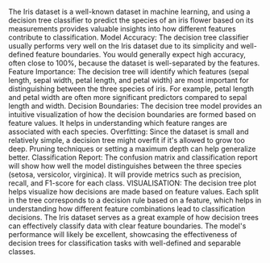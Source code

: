 The Iris dataset is a well-known dataset in machine learning, and using a decision tree classifier to predict the species of an iris flower based on its measurements provides valuable insights into how different features contribute to classification.
Model Accuracy:
The decision tree classifier usually performs very well on the Iris dataset due to its simplicity and well-defined feature boundaries. You would generally expect high accuracy, often close to 100%, because the dataset is well-separated by the features.
Feature Importance:
The decision tree will identify which features (sepal length, sepal width, petal length, and petal width) are most important for distinguishing between the three species of iris. For example, petal length and petal width are often more significant predictors compared to sepal length and width.
Decision Boundaries:
The decision tree model provides an intuitive visualization of how the decision boundaries are formed based on feature values. It helps in understanding which feature ranges are associated with each species.
Overfitting:
Since the dataset is small and relatively simple, a decision tree might overfit if it's allowed to grow too deep. Pruning techniques or setting a maximum depth can help generalize better.
Classification Report:
The confusion matrix and classification report will show how well the model distinguishes between the three species (setosa, versicolor, virginica). It will provide metrics such as precision, recall, and F1-score for each class.
VISUALISATION:
The decision tree plot helps visualize how decisions are made based on feature values. Each split in the tree corresponds to a decision rule based on a feature, which helps in understanding how different feature combinations lead to classification decisions.
The Iris dataset serves as a great example of how decision trees can effectively classify data with clear feature boundaries. The model's performance will likely be excellent, showcasing the effectiveness of decision trees for classification tasks with well-defined and separable classes.
